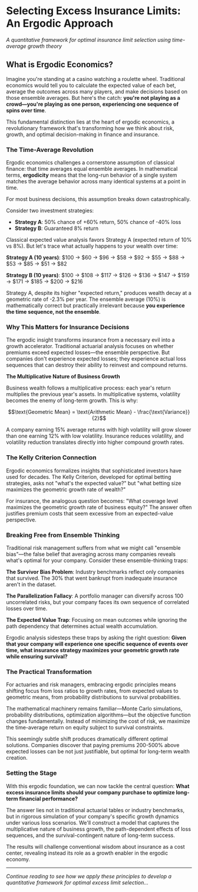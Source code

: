 # Selecting Excess Insurance Limits: An Ergodic Approach

*A quantitative framework for optimal insurance limit selection using time-average growth theory*

## What is Ergodic Economics?

Imagine you're standing at a casino watching a roulette wheel. Traditional economics would tell you to calculate the expected value of each bet, average the outcomes across many players, and make decisions based on those ensemble averages. But here's the catch: **you're not playing as a crowd—you're playing as one person, experiencing one sequence of spins over time**.

This fundamental distinction lies at the heart of ergodic economics, a revolutionary framework that's transforming how we think about risk, growth, and optimal decision-making in finance and insurance.

### The Time-Average Revolution

Ergodic economics challenges a cornerstone assumption of classical finance: that time averages equal ensemble averages. In mathematical terms, **ergodicity** means that the long-run behavior of a single system matches the average behavior across many identical systems at a point in time.

For most business decisions, this assumption breaks down catastrophically.

Consider two investment strategies:
- **Strategy A**: 50% chance of +60% return, 50% chance of -40% loss
- **Strategy B**: Guaranteed 8% return

Classical expected value analysis favors Strategy A (expected return of 10% vs 8%). But let's trace what actually happens to your wealth over time:

**Strategy A (10 years)**: $100 → $60 → $96 → $58 → $92 → $55 → $88 → $53 → $85 → $51 → $82

**Strategy B (10 years)**: $100 → $108 → $117 → $126 → $136 → $147 → $159 → $171 → $185 → $200 → $216

Strategy A, despite its higher "expected return," produces wealth decay at a geometric rate of -2.3% per year. The ensemble average (10%) is mathematically correct but practically irrelevant because **you experience the time sequence, not the ensemble**.

### Why This Matters for Insurance Decisions

The ergodic insight transforms insurance from a necessary evil into a growth accelerator. Traditional actuarial analysis focuses on whether premiums exceed expected losses—the ensemble perspective. But companies don't experience expected losses; they experience actual loss sequences that can destroy their ability to reinvest and compound returns.

**The Multiplicative Nature of Business Growth**

Business wealth follows a multiplicative process: each year's return multiplies the previous year's assets. In multiplicative systems, volatility becomes the enemy of long-term growth. This is why:

$$\text{Geometric Mean} = \text{Arithmetic Mean} - \frac{\text{Variance}}{2}$$

A company earning 15% average returns with high volatility will grow slower than one earning 12% with low volatility. Insurance reduces volatility, and volatility reduction translates directly into higher compound growth rates.

### The Kelly Criterion Connection

Ergodic economics formalizes insights that sophisticated investors have used for decades. The Kelly Criterion, developed for optimal betting strategies, asks not "what's the expected value?" but "what betting size maximizes the geometric growth rate of wealth?"

For insurance, the analogous question becomes: "What coverage level maximizes the geometric growth rate of business equity?" The answer often justifies premium costs that seem excessive from an expected-value perspective.

### Breaking Free from Ensemble Thinking

Traditional risk management suffers from what we might call "ensemble bias"—the false belief that averaging across many companies reveals what's optimal for your company. Consider these ensemble-thinking traps:

**The Survivor Bias Problem**: Industry benchmarks reflect only companies that survived. The 30% that went bankrupt from inadequate insurance aren't in the dataset.

**The Parallelization Fallacy**: A portfolio manager can diversify across 100 uncorrelated risks, but your company faces its own sequence of correlated losses over time.

**The Expected Value Trap**: Focusing on mean outcomes while ignoring the path dependency that determines actual wealth accumulation.

Ergodic analysis sidesteps these traps by asking the right question: **Given that your company will experience one specific sequence of events over time, what insurance strategy maximizes your geometric growth rate while ensuring survival?**

### The Practical Transformation

For actuaries and risk managers, embracing ergodic principles means shifting focus from loss ratios to growth rates, from expected values to geometric means, from probability distributions to survival probabilities.

The mathematical machinery remains familiar—Monte Carlo simulations, probability distributions, optimization algorithms—but the objective function changes fundamentally. Instead of minimizing the cost of risk, we maximize the time-average return on equity subject to survival constraints.

This seemingly subtle shift produces dramatically different optimal solutions. Companies discover that paying premiums 200-500% above expected losses can be not just justifiable, but optimal for long-term wealth creation.

### Setting the Stage

With this ergodic foundation, we can now tackle the central question: **What excess insurance limits should your company purchase to optimize long-term financial performance?**

The answer lies not in traditional actuarial tables or industry benchmarks, but in rigorous simulation of your company's specific growth dynamics under various loss scenarios. We'll construct a model that captures the multiplicative nature of business growth, the path-dependent effects of loss sequences, and the survival-contingent nature of long-term success.

The results will challenge conventional wisdom about insurance as a cost center, revealing instead its role as a growth enabler in the ergodic economy.

---

*Continue reading to see how we apply these principles to develop a quantitative framework for optimal excess limit selection...*
